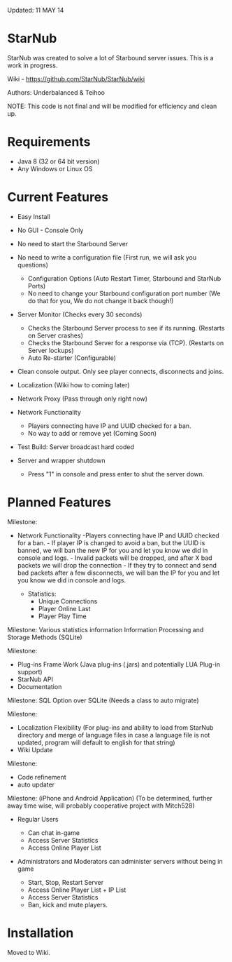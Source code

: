 Updated: 11 MAY 14

StarNub
=======
StarNub was created to solve a lot of Starbound server issues. This is a work in progress.

Wiki - https://github.com/StarNub/StarNub/wiki

Authors: Underbalanced & Teihoo

NOTE: This code is not final and will be modified for efficiency and clean up.

Requirements
============
- Java 8 (32 or 64 bit version)
- Any Windows or Linux OS

Current Features
========
- Easy Install
- No GUI - Console Only
- No need to start the Starbound Server
- No need to write a configuration file (First run, we will ask you questions)
	- Configuration Options (Auto Restart Timer, Starbound and StarNub Ports)
	- No need to change your Starbound configuration port number (We do that for you, We do not change it back though!)
- Server Monitor (Checks every 30 seconds)
	- Checks the Starbound Server process to see if its running. (Restarts on Server crashes)
	- Checks the Starbound Server for a response via (TCP). (Restarts on Server lockups)
	- Auto Re-starter (Configurable)
- Clean console output. Only see player connects, disconnects and joins.
- Localization (Wiki how to coming later)
- Network Proxy (Pass through only right now)

- Network Functionality
	- Players connecting have IP and UUID checked for a ban.
	- No way to add or remove yet (Coming Soon)

- Test Build:
	Server broadcast hard coded

- Server and wrapper shutdown
	- Press "1" in console and press enter to shut the server down. 
	
Planned Features
================
Milestone:
- Network Functionality
	-Players connecting have IP and UUID checked for a ban.
		- If player IP is changed to avoid a ban, but the UUID is banned, we will ban the new IP for you and let you know we did in console and logs.
		- Invalid packets will be dropped, and after X bad packets we will drop the connection
			- If they try to connect and send bad packets after a few disconnects, we will ban the IP for you and let you know we did in console and logs.
	
	- Statistics: 
		- Unique Connections
		- Player Online Last
		- Player Play Time

Milestone:
Various statistics information
Information Processing and Storage Methods (SQLite)

Milestone:
- Plug-ins Frame Work (Java plug-ins (.jars) and potentially LUA Plug-in support)
- StarNub API
- Documentation
		
Milestone:
SQL Option over SQLite (Needs a class to auto migrate)

Milestone:
- Localization Flexibility (For plug-ins and ability to load from StarNub directory and merge of language files in case a language file is not updated, program will default to english for that string)
- Wiki Update

Milestone:
- Code refinement
- auto updater

Milestone:
(iPhone and Android Application) 
(To be determined, further away time wise, will probably cooperative project with Mitch528)
- Regular Users
	- Can chat in-game
	- Access Server Statistics
	- Access Online Player List
	
- Administrators and Moderators can administer servers without being in game 
	- Start, Stop, Restart Server
	- Access Online Player List + IP List 
	- Access Server Statistics
	- Ban, kick and mute players.
	
Installation
============
Moved to Wiki.
